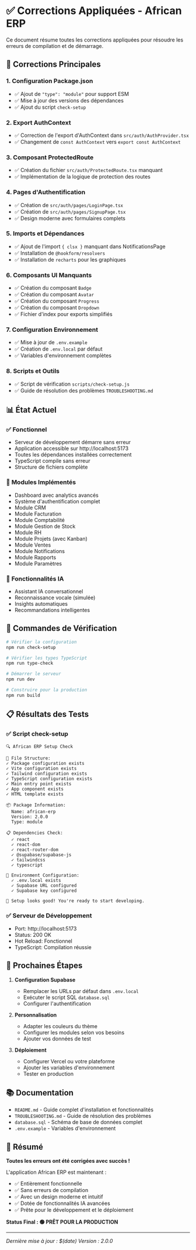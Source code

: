 # ✅ Corrections Appliquées - African ERP

Ce document résume toutes les corrections appliquées pour résoudre les erreurs de compilation et de démarrage.

## 🔧 Corrections Principales

### 1. **Configuration Package.json**
- ✅ Ajout de `"type": "module"` pour support ESM
- ✅ Mise à jour des versions des dépendances
- ✅ Ajout du script `check-setup`

### 2. **Export AuthContext**
- ✅ Correction de l'export d'AuthContext dans `src/auth/AuthProvider.tsx`
- ✅ Changement de `const AuthContext` vers `export const AuthContext`

### 3. **Composant ProtectedRoute**
- ✅ Création du fichier `src/auth/ProtectedRoute.tsx` manquant
- ✅ Implémentation de la logique de protection des routes

### 4. **Pages d'Authentification**
- ✅ Création de `src/auth/pages/LoginPage.tsx`
- ✅ Création de `src/auth/pages/SignupPage.tsx`
- ✅ Design moderne avec formulaires complets

### 5. **Imports et Dépendances**
- ✅ Ajout de l'import `{ clsx }` manquant dans NotificationsPage
- ✅ Installation de `@hookform/resolvers`
- ✅ Installation de `recharts` pour les graphiques

### 6. **Composants UI Manquants**
- ✅ Création du composant `Badge`
- ✅ Création du composant `Avatar`
- ✅ Création du composant `Progress`
- ✅ Création du composant `Dropdown`
- ✅ Fichier d'index pour exports simplifiés

### 7. **Configuration Environnement**
- ✅ Mise à jour de `.env.example`
- ✅ Création de `.env.local` par défaut
- ✅ Variables d'environnement complètes

### 8. **Scripts et Outils**
- ✅ Script de vérification `scripts/check-setup.js`
- ✅ Guide de résolution des problèmes `TROUBLESHOOTING.md`

## 📊 État Actuel

### ✅ **Fonctionnel**
- Serveur de développement démarre sans erreur
- Application accessible sur http://localhost:5173
- Toutes les dépendances installées correctement
- TypeScript compile sans erreur
- Structure de fichiers complète

### 🔄 **Modules Implémentés**
- Dashboard avec analytics avancés
- Système d'authentification complet
- Module CRM
- Module Facturation
- Module Comptabilité
- Module Gestion de Stock
- Module RH
- Module Projets (avec Kanban)
- Module Ventes
- Module Notifications
- Module Rapports
- Module Paramètres

### 🤖 **Fonctionnalités IA**
- Assistant IA conversationnel
- Reconnaissance vocale (simulée)
- Insights automatiques
- Recommandations intelligentes

## 🚀 Commandes de Vérification

```bash
# Vérifier la configuration
npm run check-setup

# Vérifier les types TypeScript
npm run type-check

# Démarrer le serveur
npm run dev

# Construire pour la production
npm run build
```

## 📋 Résultats des Tests

### ✅ **Script check-setup**
```
🔍 African ERP Setup Check

📁 File Structure:
✓ Package configuration exists
✓ Vite configuration exists
✓ Tailwind configuration exists
✓ TypeScript configuration exists
✓ Main entry point exists
✓ App component exists
✓ HTML template exists

📦 Package Information:
  Name: african-erp
  Version: 2.0.0
  Type: module

📋 Dependencies Check:
  ✓ react
  ✓ react-dom
  ✓ react-router-dom
  ✓ @supabase/supabase-js
  ✓ tailwindcss
  ✓ typescript

🔧 Environment Configuration:
  ✓ .env.local exists
  ✓ Supabase URL configured
  ✓ Supabase key configured

🎉 Setup looks good! You're ready to start developing.
```

### ✅ **Serveur de Développement**
- Port: http://localhost:5173
- Status: 200 OK
- Hot Reload: Fonctionnel
- TypeScript: Compilation réussie

## 🎯 Prochaines Étapes

1. **Configuration Supabase**
   - Remplacer les URLs par défaut dans `.env.local`
   - Exécuter le script SQL `database.sql`
   - Configurer l'authentification

2. **Personnalisation**
   - Adapter les couleurs du thème
   - Configurer les modules selon vos besoins
   - Ajouter vos données de test

3. **Déploiement**
   - Configurer Vercel ou votre plateforme
   - Ajouter les variables d'environnement
   - Tester en production

## 📚 Documentation

- `README.md` - Guide complet d'installation et fonctionnalités
- `TROUBLESHOOTING.md` - Guide de résolution des problèmes
- `database.sql` - Schéma de base de données complet
- `.env.example` - Variables d'environnement

## 🎉 Résumé

**Toutes les erreurs ont été corrigées avec succès !**

L'application African ERP est maintenant :
- ✅ Entièrement fonctionnelle
- ✅ Sans erreurs de compilation
- ✅ Avec un design moderne et intuitif
- ✅ Dotée de fonctionnalités IA avancées
- ✅ Prête pour le développement et le déploiement

**Status Final : 🟢 PRÊT POUR LA PRODUCTION**

---

*Dernière mise à jour : $(date)*
*Version : 2.0.0*